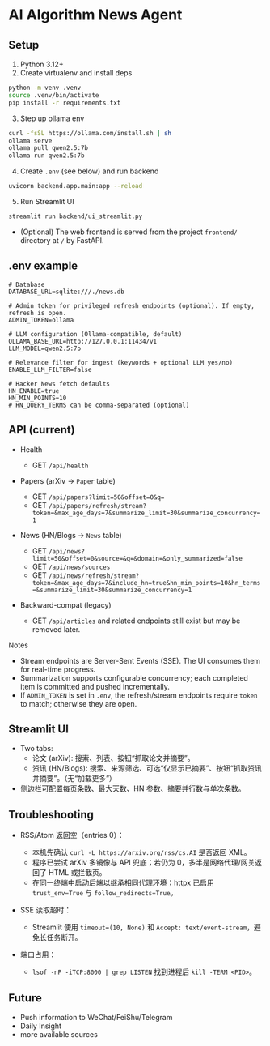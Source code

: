 # AI Algorithm News Agent

## Setup

1) Python 3.12+
2) Create virtualenv and install deps
```bash
python -m venv .venv
source .venv/bin/activate
pip install -r requirements.txt
```
3) Step up ollama env
```bash
curl -fsSL https://ollama.com/install.sh | sh
ollama serve
ollama pull qwen2.5:7b
ollama run qwen2.5:7b
```


4) Create `.env` (see below) and run backend
```bash
uvicorn backend.app.main:app --reload
```

5) Run Streamlit UI
```bash
streamlit run backend/ui_streamlit.py
```

- (Optional) The web frontend is served from the project `frontend/` directory at `/` by FastAPI.

## .env example

```env
# Database
DATABASE_URL=sqlite:///./news.db

# Admin token for privileged refresh endpoints (optional). If empty, refresh is open.
ADMIN_TOKEN=ollama

# LLM configuration (Ollama-compatible, default)
OLLAMA_BASE_URL=http://127.0.0.1:11434/v1
LLM_MODEL=qwen2.5:7b

# Relevance filter for ingest (keywords + optional LLM yes/no)
ENABLE_LLM_FILTER=false

# Hacker News fetch defaults
HN_ENABLE=true
HN_MIN_POINTS=10
# HN_QUERY_TERMS can be comma-separated (optional)
```

## API (current)

- Health
  - GET `/api/health`

- Papers (arXiv → `Paper` table)
  - GET `/api/papers?limit=50&offset=0&q=`
  - GET `/api/papers/refresh/stream?token=&max_age_days=7&summarize_limit=30&summarize_concurrency=1`

- News (HN/Blogs → `News` table)
  - GET `/api/news?limit=50&offset=0&source=&q=&domain=&only_summarized=false`
  - GET `/api/news/sources`
  - GET `/api/news/refresh/stream?token=&max_age_days=7&include_hn=true&hn_min_points=10&hn_terms=&summarize_limit=30&summarize_concurrency=1`

- Backward-compat (legacy)
  - GET `/api/articles` and related endpoints still exist but may be removed later.

Notes
- Stream endpoints are Server-Sent Events (SSE). The UI consumes them for real-time progress.
- Summarization supports configurable concurrency; each completed item is committed and pushed incrementally.
- If `ADMIN_TOKEN` is set in `.env`, the refresh/stream endpoints require `token` to match; otherwise they are open.

## Streamlit UI

- Two tabs:
  - 论文 (arXiv): 搜索、列表、按钮“抓取论文并摘要”。
  - 资讯 (HN/Blogs): 搜索、来源筛选、可选“仅显示已摘要”、按钮“抓取资讯并摘要”。（无“加载更多”）
- 侧边栏可配置每页条数、最大天数、HN 参数、摘要并行数与单次条数。

## Troubleshooting

- RSS/Atom 返回空（entries 0）：
  - 本机先确认 `curl -L https://arxiv.org/rss/cs.AI` 是否返回 XML。
  - 程序已尝试 arXiv 多镜像与 API 兜底；若仍为 0，多半是网络代理/网关返回了 HTML 或拦截页。
  - 在同一终端中启动后端以继承相同代理环境；httpx 已启用 `trust_env=True` 与 `follow_redirects=True`。

- SSE 读取超时：
  - Streamlit 使用 `timeout=(10, None)` 和 `Accept: text/event-stream`，避免长任务断开。

- 端口占用：
  - `lsof -nP -iTCP:8000 | grep LISTEN` 找到进程后 `kill -TERM <PID>`。

## Future

- Push information to WeChat/FeiShu/Telegram
- Daily Insight
- more available sources